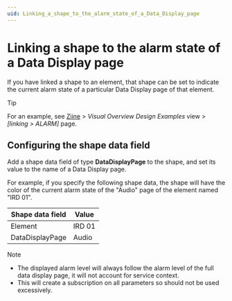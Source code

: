 ```yaml
---
uid: Linking_a_shape_to_the_alarm_state_of_a_Data_Display_page
---
```


# Linking a shape to the alarm state of a Data Display page

If you have linked a shape to an element, that shape can be set to indicate the current alarm state of a particular Data Display page of that element.

> [!TIP]
> For an example, see [Ziine](xref:ZiineDemoSystem) > *Visual Overview Design Examples* view > *[linking > ALARM]* page.

## Configuring the shape data field

Add a shape data field of type **DataDisplayPage** to the shape, and set its value to the name of a Data Display page.

For example, if you specify the following shape data, the shape will have the color of the current alarm state of the "Audio" page of the element named "IRD 01".

| Shape data field | Value  |
| ---------------- | ------ |
| Element          | IRD 01 |
| DataDisplayPage  | Audio  |

> [!NOTE]
> - The displayed alarm level will always follow the alarm level of the full data display page, it will not account for service context.
> - This will create a subscription on all parameters so should not be used excessively.
